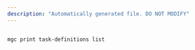 ```yaml
---
description: "Automatically generated file. DO NOT MODIFY"
---
```


```cli

mgc print task-definitions list

```